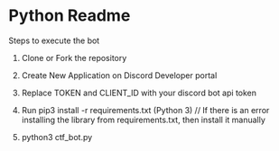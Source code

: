 # Python Readme

Steps to execute the bot

1. Clone or Fork the repository

2. Create New Application on Discord Developer portal

3. Replace TOKEN and CLIENT_ID with your discord bot api token

4. Run pip3 install -r requirements.txt (Python 3)
   // If there is an error installing the library from requirements.txt, then install it manually

5. python3 ctf_bot.py
